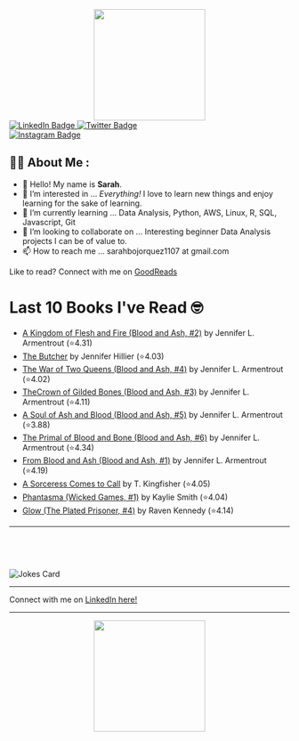 
<div id="header" align="center">
  <img src="https://media.giphy.com/media/h8mSIeTWzDFooj3hgT/giphy.gif" width="200"/>
</div>

<div id="badges">
  <a href="https://www.linkedin.com/in/sarahjbojorquez/">
    <img src="https://img.shields.io/badge/LinkedIn-blue?style=for-the-badge&logo=linkedin&logoColor=white" alt="LinkedIn Badge"/>
  </a>

  <a href="https://twitter.com/Sarahjbojorquez">
    <img src="https://img.shields.io/badge/Twitter-green?style=for-the-badge&logo=twitter&logoColor=white" alt="Twitter Badge"/>
  </a>
</div>

 <a href="https://www.instagram.com/sarahjbojorquez/">
    <img src="https://img.shields.io/badge/Instagram-blueviolet?style=for-the-badge&logo=Instagram&logoColor=white" alt="Instagram Badge"/>
  </a>
<div></div>
<div></div>

## :woman_technologist: About Me :

- 👋 Hello!  My name is **Sarah**.
- 👀 I’m interested in ... *Everything!* I love to learn new things and enjoy learning for the sake of learning.
- 🌱 I’m currently learning ... Data Analysis, Python, AWS, Linux, R, SQL, Javascript, Git
- 💞️ I’m looking to collaborate on ... Interesting beginner Data Analysis projects I can be of value to.
- 📫 How to reach me ... sarahbojorquez1107 at gmail.com

Like to read? Connect with me on <a href="https://www.goodreads.com/user/show/97230998-sarah-bojorquez-lopez">GoodReads</a>
<div></div>
<div></div>

# Last 10 Books I've Read 🤓
<!-- GOODREADS-LIST:START -->
- [A Kingdom of Flesh and Fire (Blood and Ash, #2)](https://www.goodreads.com/review/show/7692918863?utm_medium=api&utm_source=rss) by Jennifer L. Armentrout (⭐️4.31)
- [The Butcher](https://www.goodreads.com/review/show/7719195087?utm_medium=api&utm_source=rss) by Jennifer Hillier (⭐️4.03)
- [The War of Two Queens (Blood and Ash, #4)](https://www.goodreads.com/review/show/7719197398?utm_medium=api&utm_source=rss) by Jennifer L. Armentrout (⭐️4.02)
- [The ​Crown of Gilded Bones (Blood and Ash, #3)](https://www.goodreads.com/review/show/7719196922?utm_medium=api&utm_source=rss) by Jennifer L. Armentrout (⭐️4.11)
- [A Soul of Ash and Blood (Blood and Ash, #5)](https://www.goodreads.com/review/show/7719197833?utm_medium=api&utm_source=rss) by Jennifer L. Armentrout (⭐️3.88)
- [The Primal of Blood and Bone (Blood and Ash, #6)](https://www.goodreads.com/review/show/7719198151?utm_medium=api&utm_source=rss) by Jennifer L. Armentrout (⭐️4.34)
- [From Blood and Ash (Blood and Ash, #1)](https://www.goodreads.com/review/show/7692894238?utm_medium=api&utm_source=rss) by Jennifer L. Armentrout (⭐️4.19)
- [A Sorceress Comes to Call](https://www.goodreads.com/review/show/7675743279?utm_medium=api&utm_source=rss) by T. Kingfisher (⭐️4.05)
- [Phantasma (Wicked Games, #1)](https://www.goodreads.com/review/show/7692917580?utm_medium=api&utm_source=rss) by Kaylie Smith (⭐️4.04)
- [Glow (The Plated Prisoner, #4)](https://www.goodreads.com/review/show/7668348424?utm_medium=api&utm_source=rss) by Raven Kennedy (⭐️4.14)
<!-- GOODREADS-LIST:END -->

---

<p>&nbsp;</p>
<p>&nbsp;</p>

<img src="https://readme-jokes.vercel.app/api?hideBorder&theme=cobalt&qColor=%23944bcc&aColor=%23bbdb51" alt="Jokes Card" />
<div></div>
<div></div>

---

Connect with me on [LinkedIn here!](https://www.linkedin.com/in/sarahjbojorquez/)


---

<div align="center">
  <img src="https://media.giphy.com/media/dU6iSeuBBsN9OpTg5P/giphy.gif" width="200"/>
</div>
